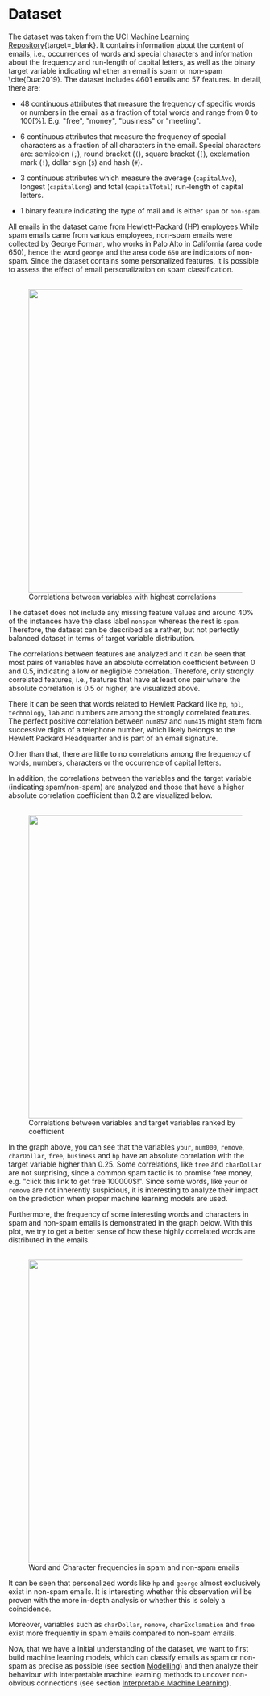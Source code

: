 # Dataset

The dataset was taken from the [UCI Machine Learning Repository](http://archive.ics.uci.edu/ml){target=_blank}. It contains information about the content of emails, i.e., occurrences of words and special characters and information about the frequency and run-length of capital letters, as well as the binary target variable indicating whether an email is spam or non-spam \cite{Dua:2019}. The dataset includes 4601 emails and 57 features. In detail, there are:

* 48 continuous attributes that measure the frequency of specific words or numbers in the email as a fraction of total words and range from 0 to 100[%]. E.g. "free", "money", "business" or "meeting".

* 6 continuous attributes that measure the frequency of special characters as a fraction of all characters in the email. Special characters are: semicolon (`;`), round bracket (`(`), square bracket (`[`), exclamation mark (`!`), dollar sign (`$`) and hash (`#`).

* 3 continuous attributes which measure the average (`capitalAve`), longest (`capitalLong`) and total (`capitalTotal`) run-length of capital letters.

* 1 binary feature indicating the type of mail and is either `spam` or `non-spam`.

All emails in the dataset came from Hewlett-Packard (HP) employees.While spam emails came from various employees, non-spam emails were collected by George Forman, who works in Palo Alto in California (area code 650), hence the word `george` and the area code `650` are indicators of non-spam. Since the dataset contains some personalized features, it is possible to assess the effect of email personalization on spam classification.</br></br>

<figure>
  <img src="../assets/plots/strong_corr.png" width="600" />
  <figcaption>Correlations between variables with highest correlations</figcaption>
</figure>

The dataset does not include any missing feature values and around 40% of the instances have the class label `nonspam` whereas the rest is `spam`. Therefore, the dataset can be described as a rather, but not perfectly balanced dataset in terms of target variable distribution.

The correlations between features are analyzed and it can be seen that most pairs of variables have an absolute correlation coefficient between 0 and 0.5, indicating a low or negligible correlation. Therefore, only strongly correlated features, i.e., features that have at least one pair where the absolute correlation is 0.5 or higher, are visualized above.

There it can be seen that words related to Hewlett Packard like `hp`, `hpl`, `technology`, `lab` and numbers are among the strongly correlated features. The perfect positive correlation between `num857` and `num415` might stem from successive digits of a telephone number, which likely belongs to the Hewlett Packard Headquarter and is part of an email signature.

Other than that, there are little to no correlations among the frequency of words, numbers, characters or the occurrence of capital letters.

In addition, the correlations between the variables and the target variable (indicating spam/non-spam) are analyzed and those that have a higher absolute correlation coefficient than 0.2 are visualized below.</br></br>

<figure>
  <img src="../assets/plots/target_corr.png" width="600" />
  <figcaption>Correlations between variables and target variables ranked by coefficient</figcaption>
</figure>

In the graph above, you can see that the variables `your`, `num000`, `remove`, `charDollar`, `free`, `business` and `hp` have an absolute correlation with the target variable higher than 0.25. Some correlations, like `free` and `charDollar` are not surprising, since a common spam tactic is to promise free money, e.g. "click this link to get free 100000$!". Since some words, like `your` or `remove` are not inherently suspicious, it is interesting to analyze their impact on the prediction when proper machine learning models are used.

Furthermore, the frequency of some interesting words and characters in spam and non-spam emails is demonstrated in the graph below. With this plot, we try to get a better sense of how these highly correlated words are distributed in the emails.</br></br>

<figure>
  <img src="../assets/plots/imp_var.png" width="600" />
  <figcaption>Word and Character frequencies in spam and non-spam emails</figcaption>
</figure>

It can be seen that personalized words like `hp` and `george` almost exclusively exist in  non-spam emails. It is interesting whether this observation will be proven with the more in-depth analysis or whether this is solely a coincidence.

Moreover, variables such as `charDollar`, `remove`, `charExclamation` and `free` exist more frequently in spam emails compared to non-spam emails.

Now, that we have a initial understanding of the dataset, we want to first build machine learning models, which can classify emails as spam or non-spam as precise as possible (see section [Modelling](model.md)) and then analyze their behaviour with interpretable machine learning methods to uncover non-obvious connections (see section [Interpretable Machine Learning](iml.md)).
